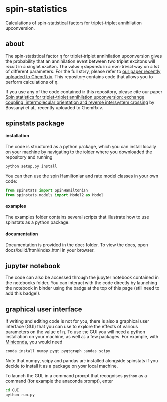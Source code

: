 # spin-statistics
Calculations of spin-statistical factors for triplet-triplet annihilation upconversion.

## about
The spin-statistical factor &eta; for triplet-triplet annihilation upconversion gives the probability that an annihilation event between two triplet excitons will result in a singlet exciton. The value &eta; depends in a non-trivial way on a lot of different parameters. For the full story, please refer to [our paper recently uploaded to ChemRxiv](https://chemrxiv.org/engage/chemrxiv/article-details/60dae5946bdaa41e623d4a33). This repository contains code that allows you to perform calculations of &eta;.

If you use any of the code contained in this repository, please cite our paper [Spin statistics for triplet-triplet annihilation upconversion: exchange coupling, intermolecular orientation and reverse intersystem crossing](https://chemrxiv.org/engage/chemrxiv/article-details/60dae5946bdaa41e623d4a33) by Bossanyi et al., recently uploaded to ChemRxiv.

## spinstats package
#### installation
The code is structured as a python package, which you can install locally on your machine by navigating to the folder where you downloaded the repository and running
```sh
python setup.py install
```
You can then use the spin Hamiltonian and rate model classes in your own code:
```python
from spinstats import SpinHamiltonian
from spinstats.models import Model2 as Model
```
#### examples
The examples folder contains several scripts that illustrate how to use spinstats as a python package.
#### documentation
Documentation is provided in the docs folder. To view the docs, open docs/build/html/index.html in your browser.

## jupyter notebook
The code can also be accessed through the jupyter notebook contained in the notebooks folder. You can interact with the code directly by launching the notebook in binder using the badge at the top of this page (still need to add this badge!).

## graphical user interface
If writing and editing code is not for you, there is also a graphical user interface (GUI) that you can use to explore the effects of various parameters on the value of &eta;. To use the GUI you will need a python installation on your machine, as well as a few packages. For example, with [Miniconda](https://docs.conda.io/en/latest/miniconda.html), you would need
```sh
conda install numpy pyqt pyqtgraph pandas scipy
```
Note that numpy, scipy and pandas are installed alongside spinstats if you decide to install it as a package on your local machine.

To launch the GUI, in a command prompt that recognises `python` as a command (for example the anaconda prompt), enter
```sh
cd GUI
python run.py
```
